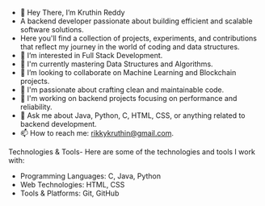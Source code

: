 - 👋 Hey There, I’m Kruthin Reddy
- A backend developer passionate about building efficient and scalable software solutions.
- Here you'll find a collection of projects, experiments, and contributions that reflect my journey in the world of coding and data structures.
- 👀 I’m interested in Full Stack Development.
- 🌱 I'm currently mastering Data Structures and Algorithms.
- 💞️ I’m looking to collaborate on Machine Learning and Blockchain projects.
- 🚀 I'm passionate about crafting clean and maintainable code.
- 💼 I'm working on backend projects focusing on performance and reliability.
- 💬 Ask me about Java, Python, C, HTML, CSS, or anything related to backend development.
- 📫 How to reach me: rikkykruthin@gmail.com.

Technologies & Tools-
Here are some of the technologies and tools I work with:
- Programming Languages: C, Java, Python
- Web Technologies: HTML, CSS
- Tools & Platforms: Git, GitHub
<!---
Rikkykruthin/Rikkykruthin is a ✨ special ✨ repository because its `README.md` (this file) appears on your GitHub profile.
You can click the Preview link to take a look at your changes.
--->
